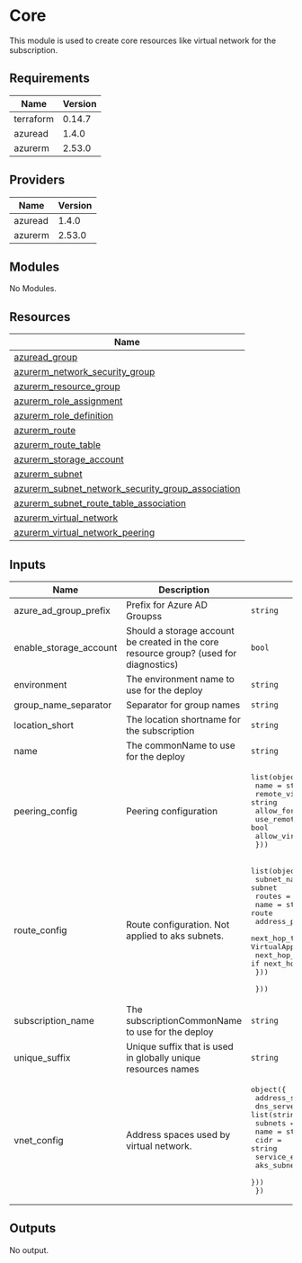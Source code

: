 # Core

This module is used to create core resources like virtual network for the subscription.

## Requirements

| Name | Version |
|------|---------|
| terraform | 0.14.7 |
| azuread | 1.4.0 |
| azurerm | 2.53.0 |

## Providers

| Name | Version |
|------|---------|
| azuread | 1.4.0 |
| azurerm | 2.53.0 |

## Modules

No Modules.

## Resources

| Name |
|------|
| [azuread_group](https://registry.terraform.io/providers/hashicorp/azuread/1.4.0/docs/data-sources/group) |
| [azurerm_network_security_group](https://registry.terraform.io/providers/hashicorp/azurerm/2.53.0/docs/resources/network_security_group) |
| [azurerm_resource_group](https://registry.terraform.io/providers/hashicorp/azurerm/2.53.0/docs/data-sources/resource_group) |
| [azurerm_role_assignment](https://registry.terraform.io/providers/hashicorp/azurerm/2.53.0/docs/resources/role_assignment) |
| [azurerm_role_definition](https://registry.terraform.io/providers/hashicorp/azurerm/2.53.0/docs/resources/role_definition) |
| [azurerm_route](https://registry.terraform.io/providers/hashicorp/azurerm/2.53.0/docs/resources/route) |
| [azurerm_route_table](https://registry.terraform.io/providers/hashicorp/azurerm/2.53.0/docs/resources/route_table) |
| [azurerm_storage_account](https://registry.terraform.io/providers/hashicorp/azurerm/2.53.0/docs/resources/storage_account) |
| [azurerm_subnet](https://registry.terraform.io/providers/hashicorp/azurerm/2.53.0/docs/resources/subnet) |
| [azurerm_subnet_network_security_group_association](https://registry.terraform.io/providers/hashicorp/azurerm/2.53.0/docs/resources/subnet_network_security_group_association) |
| [azurerm_subnet_route_table_association](https://registry.terraform.io/providers/hashicorp/azurerm/2.53.0/docs/resources/subnet_route_table_association) |
| [azurerm_virtual_network](https://registry.terraform.io/providers/hashicorp/azurerm/2.53.0/docs/resources/virtual_network) |
| [azurerm_virtual_network_peering](https://registry.terraform.io/providers/hashicorp/azurerm/2.53.0/docs/resources/virtual_network_peering) |

## Inputs

| Name | Description | Type | Default | Required |
|------|-------------|------|---------|:--------:|
| azure\_ad\_group\_prefix | Prefix for Azure AD Groupss | `string` | `"az"` | no |
| enable\_storage\_account | Should a storage account be created in the core resource group? (used for diagnostics) | `bool` | `false` | no |
| environment | The environment name to use for the deploy | `string` | n/a | yes |
| group\_name\_separator | Separator for group names | `string` | `"-"` | no |
| location\_short | The location shortname for the subscription | `string` | n/a | yes |
| name | The commonName to use for the deploy | `string` | n/a | yes |
| peering\_config | Peering configuration | <pre>list(object({<br>    name                         = string<br>    remote_virtual_network_id    = string<br>    allow_forwarded_traffic      = bool<br>    use_remote_gateways          = bool<br>    allow_virtual_network_access = bool<br>  }))</pre> | `[]` | no |
| route\_config | Route configuration. Not applied to aks subnets. | <pre>list(object({<br>    subnet_name = string # Short name for the subnet<br>    routes = list(object({<br>      name                   = string # Name of the route<br>      address_prefix         = string # Example: 192.168.0.0/24<br>      next_hop_type          = string # VirtualNetworkGateway, VnetLocal, Internet, VirtualAppliance and None<br>      next_hop_in_ip_address = string # Only set if next_hop_type is VirtualAppliance<br>    }))<br><br>  }))</pre> | `[]` | no |
| subscription\_name | The subscriptionCommonName to use for the deploy | `string` | n/a | yes |
| unique\_suffix | Unique suffix that is used in globally unique resources names | `string` | `""` | no |
| vnet\_config | Address spaces used by virtual network. | <pre>object({<br>    address_space = list(string)<br>    dns_servers   = list(string)<br>    subnets = list(object({<br>      name              = string<br>      cidr              = string<br>      service_endpoints = list(string)<br>      aks_subnet        = bool<br>    }))<br>  })</pre> | n/a | yes |

## Outputs

No output.
